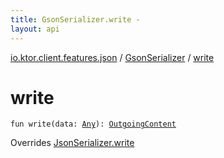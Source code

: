 ```yaml
---
title: GsonSerializer.write - 
layout: api
---
```


<div class='api-docs-breadcrumbs'><a href="../index.html">io.ktor.client.features.json</a> / <a href="index.html">GsonSerializer</a> / <a href="./write.html">write</a></div>

# write

<div class="signature"><code><span class="keyword">fun </span><span class="identifier">write</span><span class="symbol">(</span><span class="parameterName" id="io.ktor.client.features.json.GsonSerializer$write(kotlin.Any)/data">data</span><span class="symbol">:</span>&nbsp;<a href="https://kotlinlang.org/api/latest/jvm/stdlib/kotlin/-any/index.html"><span class="identifier">Any</span></a><span class="symbol">)</span><span class="symbol">: </span><a href="../../io.ktor.http.content/-outgoing-content/index.html"><span class="identifier">OutgoingContent</span></a></code></div>

Overrides <a href="../-json-serializer/write.html">JsonSerializer.write</a>

